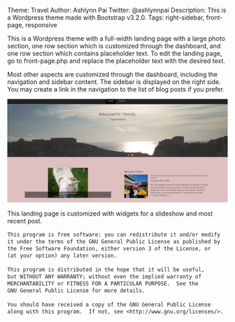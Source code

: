 
Theme: Travel
Author: Ashlynn Pai
Twitter: @ashlynnpai
Description: This is a Wordpress theme made with Bootstrap v3.2.0.
Tags: right-sidebar, front-page, responsive

This is a Wordpress theme with a full-width landing page with a large photo section, one row section which is customized through the dashboard, and one row section which contains placeholder text.
To edit the landing page, go to front-page.php and replace the placeholder text with the desired text.

Most other aspects are customized through the dashboard, including the navigation and sidebar content. The sidebar is displayed on the right side.
You may create a link in the navigation to the list of blog posts if you prefer.

![Alt text](screenshot.jpg?raw=true "Travel Theme Landing Page")

This landing page is customized with widgets for a slideshow and most recent post.


    This program is free software: you can redistribute it and/or modify
    it under the terms of the GNU General Public License as published by
    the Free Software Foundation, either version 3 of the License, or
    (at your option) any later version.

    This program is distributed in the hope that it will be useful,
    but WITHOUT ANY WARRANTY; without even the implied warranty of
    MERCHANTABILITY or FITNESS FOR A PARTICULAR PURPOSE.  See the
    GNU General Public License for more details.

    You should have received a copy of the GNU General Public License
    along with this program.  If not, see <http://www.gnu.org/licenses/>.